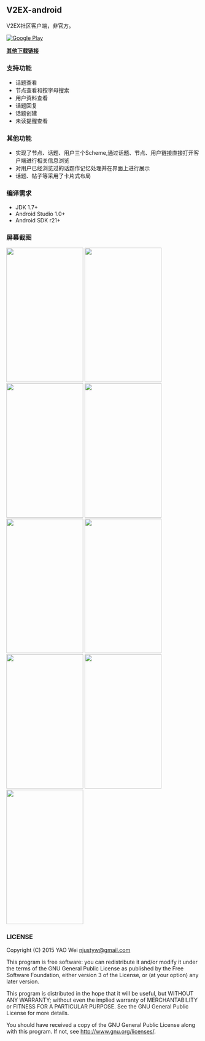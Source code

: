 ## V2EX-android

V2EX社区客户端，非官方。

[![Google Play](http://developer.android.com/images/brand/en_generic_rgb_wo_45.png)](https://play.google.com/store/apps/details?id=com.yaoyumeng.v2ex)

[**其他下载链接**](https://github.com/greatyao/v2ex-android/releases/download/1.1.0/v2ex-android-v1.1.0.apk)


### 支持功能

 * 话题查看
 * 节点查看和按字母搜索
 * 用户资料查看
 * 话题回复
 * 话题创建
 * 未读提醒查看

### 其他功能

 * 实现了节点、话题、用户三个Scheme,通过话题、节点、用户链接直接打开客户端进行相关信息浏览
 * 对用户已经浏览过的话题作记忆处理并在界面上进行展示
 * 话题、帖子等采用了卡片式布局

### 编译需求

* JDK 1.7+
* Android Studio 1.0+
* Android SDK r21+


### 屏幕截图

<img src="https://raw.github.com/greatyao/v2ex-android/master/snapshots/latest.png" width="200" height="350"/>
<img src="https://raw.github.com/greatyao/v2ex-android/master/snapshots/hot.png" width="200" height="350"/>
<img src="https://raw.github.com/greatyao/v2ex-android/master/snapshots/nodes.png" width="200" height="350"/>
<img src="https://raw.github.com/greatyao/v2ex-android/master/snapshots/favor.png" width="200" height="350"/>
<img src="https://raw.github.com/greatyao/v2ex-android/master/snapshots/topic_details.png" width="200" height="350"/>
<img src="https://raw.github.com/greatyao/v2ex-android/master/snapshots/user_details.png" width="200" height="350"/>
<img src="https://raw.github.com/greatyao/v2ex-android/master/snapshots/topic_add.png" width="200" height="350"/>
<img src="https://raw.github.com/greatyao/v2ex-android/master/snapshots/topic_reply.png" width="200" height="350"/>
<img src="https://raw.github.com/greatyao/v2ex-android/master/snapshots/drawer.png" width="200" height="350"/>


### LICENSE

Copyright (C) 2015 YAO Wei <njustyw@gmail.com>

This program is free software: you can redistribute it and/or modify
it under the terms of the GNU General Public License as published by
the Free Software Foundation, either version 3 of the License, or
(at your option) any later version.

This program is distributed in the hope that it will be useful,
but WITHOUT ANY WARRANTY; without even the implied warranty of
MERCHANTABILITY or FITNESS FOR A PARTICULAR PURPOSE.  See the
GNU General Public License for more details.

You should have received a copy of the GNU General Public License
along with this program. If not, see <http://www.gnu.org/licenses/>.
